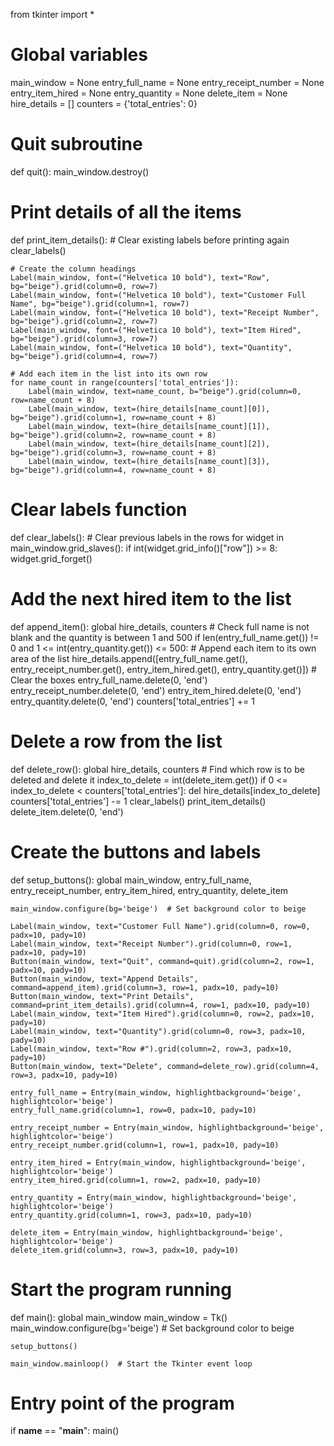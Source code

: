 from tkinter import *

# Global variables
main_window = None
entry_full_name = None
entry_receipt_number = None
entry_item_hired = None
entry_quantity = None
delete_item = None
hire_details = []
counters = {'total_entries': 0}

# Quit subroutine
def quit():
    main_window.destroy()

# Print details of all the items
def print_item_details():
    # Clear existing labels before printing again
    clear_labels()
    
    # Create the column headings
    Label(main_window, font=("Helvetica 10 bold"), text="Row", bg="beige").grid(column=0, row=7)
    Label(main_window, font=("Helvetica 10 bold"), text="Customer Full Name", bg="beige").grid(column=1, row=7)
    Label(main_window, font=("Helvetica 10 bold"), text="Receipt Number", bg="beige").grid(column=2, row=7)
    Label(main_window, font=("Helvetica 10 bold"), text="Item Hired", bg="beige").grid(column=3, row=7)
    Label(main_window, font=("Helvetica 10 bold"), text="Quantity", bg="beige").grid(column=4, row=7)
    
    # Add each item in the list into its own row
    for name_count in range(counters['total_entries']):
        Label(main_window, text=name_count, b="beige").grid(column=0, row=name_count + 8)
        Label(main_window, text=(hire_details[name_count][0]), bg="beige").grid(column=1, row=name_count + 8)
        Label(main_window, text=(hire_details[name_count][1]), bg="beige").grid(column=2, row=name_count + 8)
        Label(main_window, text=(hire_details[name_count][2]), bg="beige").grid(column=3, row=name_count + 8)
        Label(main_window, text=(hire_details[name_count][3]), bg="beige").grid(column=4, row=name_count + 8)

# Clear labels function
def clear_labels():
    # Clear previous labels in the rows
    for widget in main_window.grid_slaves():
        if int(widget.grid_info()["row"]) >= 8:
            widget.grid_forget()

# Add the next hired item to the list
def append_item():
    global hire_details, counters
    # Check full name is not blank and the quantity is between 1 and 500
    if len(entry_full_name.get()) != 0 and 1 <= int(entry_quantity.get()) <= 500:
        # Append each item to its own area of the list
        hire_details.append([entry_full_name.get(), entry_receipt_number.get(), entry_item_hired.get(), entry_quantity.get()])
        # Clear the boxes
        entry_full_name.delete(0, 'end')
        entry_receipt_number.delete(0, 'end')
        entry_item_hired.delete(0, 'end')
        entry_quantity.delete(0, 'end')
        counters['total_entries'] += 1

# Delete a row from the list
def delete_row():
    global hire_details, counters
    # Find which row is to be deleted and delete it
    index_to_delete = int(delete_item.get())
    if 0 <= index_to_delete < counters['total_entries']:
        del hire_details[index_to_delete]
        counters['total_entries'] -= 1
        clear_labels()
        print_item_details()
    delete_item.delete(0, 'end')

# Create the buttons and labels
def setup_buttons():
    global main_window, entry_full_name, entry_receipt_number, entry_item_hired, entry_quantity, delete_item
    
    main_window.configure(bg='beige')  # Set background color to beige
    
    Label(main_window, text="Customer Full Name").grid(column=0, row=0, padx=10, pady=10)
    Label(main_window, text="Receipt Number").grid(column=0, row=1, padx=10, pady=10)
    Button(main_window, text="Quit", command=quit).grid(column=2, row=1, padx=10, pady=10)
    Button(main_window, text="Append Details", command=append_item).grid(column=3, row=1, padx=10, pady=10)
    Button(main_window, text="Print Details", command=print_item_details).grid(column=4, row=1, padx=10, pady=10)
    Label(main_window, text="Item Hired").grid(column=0, row=2, padx=10, pady=10)
    Label(main_window, text="Quantity").grid(column=0, row=3, padx=10, pady=10)
    Label(main_window, text="Row #").grid(column=2, row=3, padx=10, pady=10)
    Button(main_window, text="Delete", command=delete_row).grid(column=4, row=3, padx=10, pady=10)
    
    entry_full_name = Entry(main_window, highlightbackground='beige', highlightcolor='beige')
    entry_full_name.grid(column=1, row=0, padx=10, pady=10)
    
    entry_receipt_number = Entry(main_window, highlightbackground='beige', highlightcolor='beige')
    entry_receipt_number.grid(column=1, row=1, padx=10, pady=10)
    
    entry_item_hired = Entry(main_window, highlightbackground='beige', highlightcolor='beige')
    entry_item_hired.grid(column=1, row=2, padx=10, pady=10)
    
    entry_quantity = Entry(main_window, highlightbackground='beige', highlightcolor='beige')
    entry_quantity.grid(column=1, row=3, padx=10, pady=10)
    
    delete_item = Entry(main_window, highlightbackground='beige', highlightcolor='beige')
    delete_item.grid(column=3, row=3, padx=10, pady=10)

# Start the program running
def main():
    global main_window
    main_window = Tk()
    main_window.configure(bg='beige')  # Set background color to beige
    
    setup_buttons()
    
    main_window.mainloop()  # Start the Tkinter event loop

# Entry point of the program
if __name__ == "__main__":
    main()

